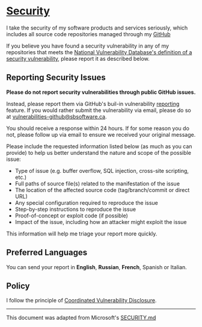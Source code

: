 # [Security](https://github.com/Pavel-Sushko/cve-tracker/security)

I take the security of my software products and services seriously, which includes all source code repositories managed through my [GitHub](https://github.com/Pavel-Sushko)

If you believe you have found a security vulnerability in any of my repositories that meets the [National Vulnerability Database's definition of a security vulnerability](https://nvd.nist.gov/vuln#:~:text=CVE%20defines%20a%20vulnerability%20as,confidentiality%2C%20integrity%2C%20or%20availability), please report it as described below.

## Reporting Security Issues

**Please do not report security vulnerabilities through public GitHub issues.**

Instead, please report them via GitHub's buil-in vulnerability [reporting](https://github.com/Pavel-Sushko/cve-tracker/security/advisories/new) feature. If you would rather submit the vulnerability via email, please do so at [vulnerabilities-github@sbsoftware.ca](mailto:vulnerabilities-github@sbsoftware.ca).

You should receive a response within 24 hours. If for some reason you do not, please follow up via email to ensure we received your original message.

Please include the requested information listed below (as much as you can provide) to help us better understand the nature and scope of the possible issue:

  * Type of issue (e.g. buffer overflow, SQL injection, cross-site scripting, etc.)
  * Full paths of source file(s) related to the manifestation of the issue
  * The location of the affected source code (tag/branch/commit or direct URL)
  * Any special configuration required to reproduce the issue
  * Step-by-step instructions to reproduce the issue
  * Proof-of-concept or exploit code (if possible)
  * Impact of the issue, including how an attacker might exploit the issue

This information will help me triage your report more quickly.

## Preferred Languages

You can send your report in **English**, **Russian**, **French**, Spanish or Italian.

## Policy

I follow the principle of [Coordinated Vulnerability Disclosure](https://en.wikipedia.org/wiki/Coordinated_vulnerability_disclosure).

---
This document was adapted from Microsoft's [SECURITY.md](https://github.com/microsoft/.github/blob/main/SECURITY.md)
